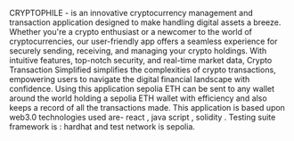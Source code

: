 CRYPTOPHILE - is an innovative cryptocurrency management and transaction application designed to make handling digital assets a breeze. Whether you're a crypto enthusiast or a newcomer to the world of cryptocurrencies, our user-friendly app offers a seamless experience for securely sending, receiving, and managing your crypto holdings. With intuitive features, top-notch security, and real-time market data, Crypto Transaction Simplified simplifies the complexities of crypto transactions, empowering users to navigate the digital financial landscape with confidence.
Using this application sepolia ETH can be sent to any wallet around the world holding a sepolia ETH wallet with efficiency and also keeps a record of all the transactions made.
This application is based upon web3.0 technologies used are- react , java script , solidity .
Testing suite framework is : hardhat and test network is sepolia. 
